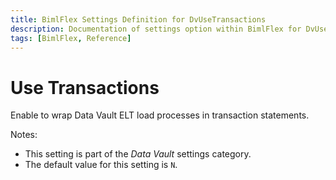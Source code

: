 ```yaml
---
title: BimlFlex Settings Definition for DvUseTransactions
description: Documentation of settings option within BimlFlex for DvUseTransactions
tags: [BimlFlex, Reference]
---
```


# Use Transactions

Enable to wrap Data Vault ELT load processes in transaction statements.

Notes:

* This setting is part of the *Data Vault* settings category.
* The default value for this setting is `N`.
